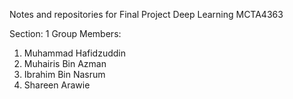 Notes and repositories for Final Project Deep Learning MCTA4363

Section: 1
Group Members:
1. Muhammad Hafidzuddin
2. Muhairis Bin Azman
3. Ibrahim Bin Nasrum
4. Shareen Arawie
